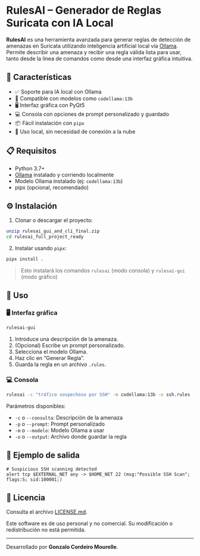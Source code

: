 # RulesAI – Generador de Reglas Suricata con IA Local

**RulesAI** es una herramienta avanzada para generar reglas de detección de amenazas en Suricata utilizando inteligencia artificial local vía [Ollama](https://ollama.com/). Permite describir una amenaza y recibir una regla válida lista para usar, tanto desde la línea de comandos como desde una interfaz gráfica intuitiva.

## 🚀 Características

- ✅ Soporte para IA local con Ollama
- 🧠 Compatible con modelos como `codellama:13b`
- 🖥️ Interfaz gráfica con PyQt5
- 💻 Consola con opciones de prompt personalizado y guardado
- 📦 Fácil instalación con `pipx`
- 🔐 Uso local, sin necesidad de conexión a la nube

## 📋 Requisitos

- Python 3.7+
- [Ollama](https://ollama.com) instalado y corriendo localmente
- Modelo Ollama instalado (ej: `codellama:13b`)
- pipx (opcional, recomendado)

## ⚙️ Instalación

1. Clonar o descargar el proyecto:

```bash
unzip rulesai_gui_and_cli_final.zip
cd rulesai_full_project_ready
```

2. Instalar usando `pipx`:

```bash
pipx install .
```

> Esto instalará los comandos `rulesai` (modo consola) y `rulesai-gui` (modo gráfico)

## 🧪 Uso

### 🖥️ Interfaz gráfica

```bash
rulesai-gui
```

1. Introduce una descripción de la amenaza.
2. (Opcional) Escribe un prompt personalizado.
3. Selecciona el modelo Ollama.
4. Haz clic en “Generar Regla”.
5. Guarda la regla en un archivo `.rules`.

### 💻 Consola

```bash
rulesai -c "tráfico sospechoso por SSH" -m codellama:13b -o ssh.rules
```

Parámetros disponibles:
- `-c` o `--consulta`: Descripción de la amenaza
- `-p` o `--prompt`: Prompt personalizado
- `-m` o `--modelo`: Modelo Ollama a usar
- `-o` o `--output`: Archivo donde guardar la regla

## 📜 Ejemplo de salida

```
# Suspicious SSH scanning detected
alert tcp $EXTERNAL_NET any -> $HOME_NET 22 (msg:"Possible SSH Scan"; flags:S; sid:100001;)
```

## 📄 Licencia

Consulta el archivo [LICENSE.md](LICENSE.md).

Este software es de uso personal y no comercial. Su modificación o redistribución no está permitida.

---

Desarrollado por **Gonzalo Cordeiro Mourelle**.